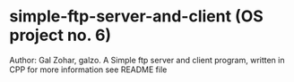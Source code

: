 simple-ftp-server-and-client (OS project no. 6)
============================
Author: Gal Zohar, galzo.
A Simple ftp server and client program, written in CPP
for more information see README file
